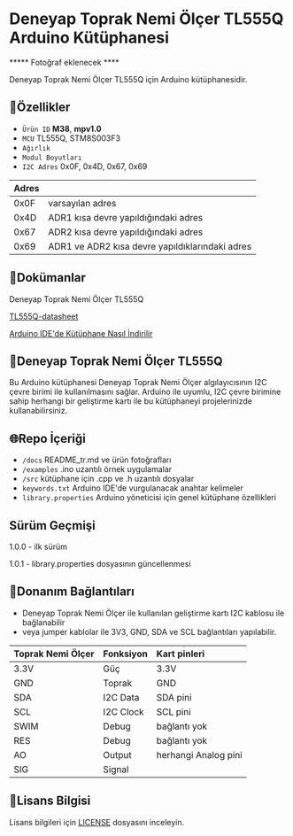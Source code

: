 # Deneyap Toprak Nemi Ölçer TL555Q Arduino Kütüphanesi

***** Fotoğraf eklenecek ****

Deneyap Toprak Nemi Ölçer TL555Q için Arduino kütüphanesidir.

## :mag_right:Özellikler 
- `Ürün ID` **M38**, **mpv1.0**
- `MCU` TL555Q, STM8S003F3
- `Ağırlık`
- `Modul Boyutları`
- `I2C Adres` 0x0F, 0x4D, 0x67, 0x69

| Adres |  | 
| :---  | :---     |
| 0x0F | varsayılan adres |
| 0x4D | ADR1 kısa devre yapıldığındaki adres |
| 0x67 | ADR2 kısa devre yapıldığındaki adres |
| 0x69 | ADR1 ve ADR2 kısa devre yapıldıklarındaki adres |

## :closed_book:Dokümanlar
Deneyap Toprak Nemi Ölçer TL555Q

[TL555Q-datasheet](https://www.ti.com/lit/ds/symlink/tlc555.pdf?ts=1660038235186)

[Arduino IDE'de Kütüphane Nasıl İndirilir](https://docs.arduino.cc/software/ide-v1/tutorials/installing-libraries)

## :pushpin:Deneyap Toprak Nemi Ölçer TL555Q
Bu Arduino kütüphanesi Deneyap Toprak Nemi Ölçer algılayıcısının I2C çevre birimi ile kullanılmasını sağlar. Arduino ile uyumlu, I2C çevre birimine sahip herhangi bir geliştirme kartı ile bu kütüphaneyi projelerinizde kullanabilirsiniz.

## :globe_with_meridians:Repo İçeriği
- `/docs` README_tr.md ve ürün fotoğrafları
- `/examples` .ino uzantılı örnek uygulamalar
- `/src` kütüphane için .cpp ve .h uzantılı dosyalar
- `keywords.txt` Arduino IDE'de vurgulanacak anahtar kelimeler
- `library.properties` Arduino yöneticisi için genel kütüphane özellikleri

## Sürüm Geçmişi
1.0.0 - ilk sürüm

1.0.1 - library.properties dosyasının güncellenmesi

## :rocket:Donanım Bağlantıları
- Deneyap Toprak Nemi Ölçer ile kullanılan geliştirme kartı I2C kablosu ile bağlanabilir
- veya jumper kablolar ile 3V3, GND, SDA ve SCL bağlantıları yapılabilir.

| Toprak Nemi Ölçer | Fonksiyon | Kart pinleri |
| :---      |   :---    | :---      |
| 3.3V      | Güç       | 3.3V      |
| GND       | Toprak    | GND       |
| SDA       | I2C Data  | SDA pini |
| SCL       | I2C Clock | SCL pini |
| SWIM      | Debug     | bağlantı yok |
| RES       | Debug     | bağlantı yok |
| AO        | Output    |herhangi Analog pini|
| SIG       | Signal    | |

## :bookmark_tabs:Lisans Bilgisi
Lisans bilgileri için [LICENSE](https://github.com/deneyapkart/deneyap-toprak-nemi-olcer-arduino-library/blob/master/LICENSE) dosyasını inceleyin.